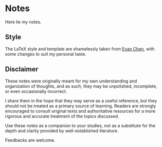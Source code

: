 # Notes

Here lie my notes.

## Style

The LaTeX style and template are shamelessly taken from [Evan Chen](https://web.evanchen.cc/), with some changes to suit my personal taste.

## Disclaimer

These notes were originally meant for my own understanding and organization of thoughts, and as such, they may be unpolished, incomplete, or even occasionally incorrect.

I share them in the hope that they may serve as a useful reference, but they should not
be treated as a primary source of learning. Readers are strongly encouraged to consult
original texts and authoritative resources for a more rigorous and accurate treatment of
the topics discussed.

Use these notes as a companion to your studies, not as a substitute for the depth and
clarity provided by well-established literature.

Feedbacks are welcome.
